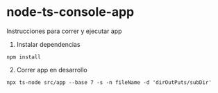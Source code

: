 # node-ts-console-app

Instrucciones para correr y ejecutar app

1. Instalar dependencias

````
npm install
````

2. Correr app en desarrollo

````
npx ts-node src/app --base 7 -s -n fileName -d 'dirOutPuts/subDir'
````